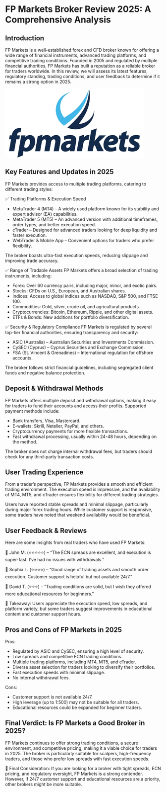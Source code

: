 FP Markets Broker Review 2025: A Comprehensive Analysis
======================================================

Introduction
------------

FP Markets is a well-established forex and CFD broker known for offering a wide range of financial instruments, advanced trading platforms, and competitive trading conditions. Founded in 2005 and regulated by multiple financial authorities, FP Markets has built a reputation as a reliable broker for traders worldwide. In this review, we will assess its latest features, regulatory standing, trading conditions, and user feedback to determine if it remains a strong option in 2025.


![image](https://github.com/Broker-review/FPmarkets-review/blob/acade6bd6d19b5a8731e0fd3abe6c47b010d449c/First_Prudential_Markets_logo.jpg)

Key Features and Updates in 2025
--------------------
FP Markets provides access to multiple trading platforms, catering to different trading styles:

✅ Trading Platforms & Execution Speed
- MetaTrader 4 (MT4) – A widely used platform known for its stability and expert advisor (EA) capabilities.
- MetaTrader 5 (MT5) – An advanced version with additional timeframes, order types, and better execution speed.
- cTrader – Designed for advanced traders looking for deep liquidity and faster execution.
- WebTrader & Mobile App – Convenient options for traders who prefer flexibility.


The broker boasts ultra-fast execution speeds, reducing slippage and improving trade accuracy.

✅ Range of Tradable Assets
FP Markets offers a broad selection of trading instruments, including:
- Forex: Over 60 currency pairs, including major, minor, and exotic pairs.
- Stocks: CFDs on U.S., European, and Australian shares.
- Indices: Access to global indices such as NASDAQ, S&P 500, and FTSE 100.
- Commodities: Gold, silver, crude oil, and agricultural products.
- Cryptocurrencies: Bitcoin, Ethereum, Ripple, and other digital assets.
- ETFs & Bonds: New additions for portfolio diversification.



✅ Security & Regulatory Compliance
FP Markets is regulated by several top-tier financial authorities, ensuring transparency and security:
- ASIC (Australia) – Australian Securities and Investments Commission.
- CySEC (Cyprus) – Cyprus Securities and Exchange Commission.
- FSA (St. Vincent & Grenadines) – International regulation for offshore accounts.

The broker follows strict financial guidelines, including segregated client funds and negative balance protection.


Deposit & Withdrawal Methods
-----------------------

FP Markets offers multiple deposit and withdrawal options, making it easy for traders to fund their accounts and access their profits. Supported payment methods include:
- Bank transfers, Visa, Mastercard.
- E-wallets: Skrill, Neteller, PayPal, and others.
- Cryptocurrency payments for more flexible transactions.
- Fast withdrawal processing, usually within 24-48 hours, depending on the method.

The broker does not charge internal withdrawal fees, but traders should check for any third-party transaction costs.

User Trading Experience
-----------------

From a trader’s perspective, FP Markets provides a smooth and efficient trading environment. The execution speed is impressive, and the availability of MT4, MT5, and cTrader ensures flexibility for different trading strategies.

Users have reported stable spreads and minimal slippage, particularly during major forex trading hours. While customer support is responsive, some traders have noted that weekend availability would be beneficial.



User Feedback & Reviews
-------------------

Here are some insights from real traders who have used FP Markets:

💬 John M. (⭐⭐⭐⭐⭐) – “The ECN spreads are excellent, and execution is super-fast. I’ve had no issues with withdrawals.”

💬 Sophia L. (⭐⭐⭐⭐) – “Good range of trading assets and smooth order execution. Customer support is helpful but not available 24/7.”

💬 David T. (⭐⭐⭐) – “Trading conditions are solid, but I wish they offered more educational resources for beginners.”

🚨 Takeaway: Users appreciate the execution speed, low spreads, and platform variety, but some traders suggest improvements in educational content and customer support hours.


Pros and Cons of FP Markets in 2025
-------------

Pros:
 - Regulated by ASIC and CySEC, ensuring a high level of security.
 - Low spreads and competitive ECN trading conditions.
 - Multiple trading platforms, including MT4, MT5, and cTrader.
 - Diverse asset selection for traders looking to diversify their portfolios.
 - Fast execution speeds with minimal slippage.
 - No internal withdrawal fees.

 Cons:
- Customer support is not available 24/7.
- High leverage (up to 1:500) may not be suitable for all traders.
- Educational resources could be expanded for beginner traders.



Final Verdict: Is FP Markets a Good Broker in 2025?
------------------------------------

FP Markets continues to offer strong trading conditions, a secure environment, and competitive pricing, making it a viable choice for traders in 2025. The broker is particularly suitable for scalpers, high-frequency traders, and those who prefer low spreads with fast execution speeds.

🚨 Final Consideration: If you are looking for a broker with tight spreads, ECN pricing, and regulatory oversight, FP Markets is a strong contender. However, if 24/7 customer support and educational resources are a priority, other brokers might be more suitable.

